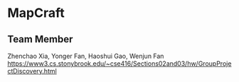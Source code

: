 # MapCraft

## Team Member
Zhenchao Xia, Yonger Fan, Haoshui Gao, Wenjun Fan
https://www3.cs.stonybrook.edu/~cse416/Sections02and03/hw/GroupProjectDiscovery.html
